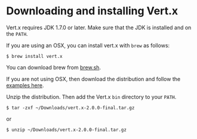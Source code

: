 # Downloading and installing Vert.x


Vert.x requires JDK 1.7.0 or later. Make sure that the JDK is installed and on the `PATH`.

If you are using an OSX, you can install vert.x with `brew` as follows:

```
$ brew install vert.x
```

You can download brew from [brew.sh](http://brew.sh/).

If you are not using OSX, then download the distribution and follow the [examples here](http://vertx.io/install.html).

Unzip the distribution. Then add the Vert.x `bin` directory to your `PATH`.

```
$ tar -zxf ~/Downloads/vert.x-2.0.0-final.tar.gz
```

or

```
$ unzip ~/Downloads/vert.x-2.0.0-final.tar.gz
```

